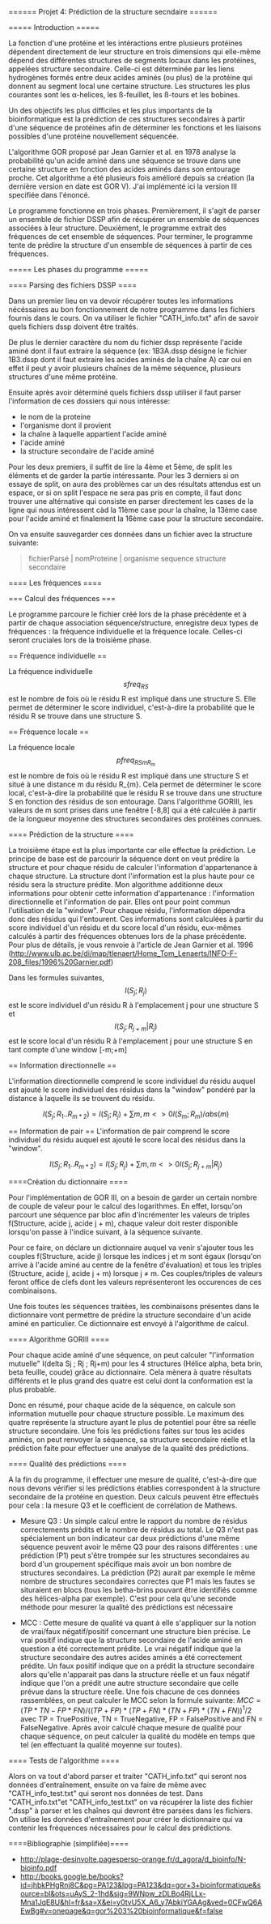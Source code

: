 ====== Projet 4: Prédiction de la structure secndaire ======

===== Introduction =====


La fonction d'une protéine et les intéractions entre plusieurs protéines dépendent directement de leur structure en trois dimensions qui elle-même dépend des différentes structures de segments locaux dans les protéines, appelées structure secondaire. Celle-ci est déterminée par les liens hydrogènes formés entre deux acides aminés (ou plus) de la protéine qui donnent au segment local une certaine structure. Les structures les plus courantes sont les α-helices, les ß-feuillet, les ß-tours et les bobines. 

Un des objectifs les plus difficiles et les plus importants de la bioinformatique est la prédiction de ces structures secondaires à partir d'une séquence de protéines afin de déterminer les fonctions et les liaisons possibles d'une protéine nouvellement séquencée.

L'algorithme GOR proposé par Jean Garnier et al. en 1978 analyse la probabilité qu'un acide aminé dans une séquence se trouve dans une certaine structure en fonction des acides aminés dans son entourage proche. Cet algorithme a été plusieurs fois amélioré depuis sa création (la dernière version en date est GOR V). J'ai implémenté ici la version III specifiée dans l'énoncé.

Le programme fonctionne en trois phases. Premièrement, il s'agit de parser un ensemble de fichier DSSP afin de récupérer un ensemble de séquences associées à leur structure. Deuxièment, le programme extrait des fréquences de cet ensemble de séquences. Pour terminer, le programme tente de prédire la structure d'un ensemble de séquences à partir de ces fréquences.

===== Les phases du programme =====

==== Parsing des fichiers DSSP ====

Dans un premier lieu on va devoir récupérer toutes les informations nécéssaires au bon fonctionnement de notre programme dans les fichiers fournis dans le cours.
On va utiliser le fichier "CATH_info.txt" afin de savoir quels fichiers dssp doivent être traités.

De plus le dernier caractère du nom du fichier dssp représente l'acide aminé dont il faut extraire la séquence (ex: 1B3A.dssp désigne le fichier 1B3.dssp dont il faut extraire les acides aminés de la chaîne A) car oui en effet il peut y avoir plusieurs chaînes de la même séquence, plusieurs structures d'une même protéine.

Ensuite après avoir déterminé quels fichiers dssp utiliser il faut parser l'information de ces dossiers qui nous intéresse:
  * le nom de la proteine
  * l'organisme dont il provient
  * la chaîne à laquelle appartient l'acide aminé
  * l'acide aminé
  * la structure secondaire de l'acide aminé

Pour les deux premiers, il suffit de lire la 4ème et 5ème, de split les éléments et de garder la partie intéressante.
Pour les 3 derniers si on essaye de split, on aura des problèmes car un des résultats attendus est un espace, or si on split l'espace ne sera pas pris en compte, il faut donc trouver une altérnative qui consiste en parser directement les cases de la ligne qui nous intéressent càd la 11ème case pour la chaîne, la 13ème case pour l'acide aminé et finalement la 16ème case pour la structure secondaire.

On va ensuite sauvegarder ces données dans un fichier avec la structure suivante:
> fichierParsé | nomProteine | organisme
sequence
structure secondaire

==== Les fréquences ====

=== Calcul des fréquences ===

Le programme parcoure le fichier créé lors de la phase précédente et à partir de chaque association séquence/structure, enregistre deux types de fréquences : la fréquence individuelle et la fréquence locale. Celles-ci seront cruciales lors de la troisième phase.

== Fréquence individuelle ==

La fréquence individuelle $$sfreq_{RS}$$ est le nombre de fois où le résidu R est impliqué dans une structure S. Elle permet de déterminer le score individuel, c'est-à-dire la probabilité que le résidu R se trouve dans une structure S.

== Fréquence locale ==

La fréquence locale $$pfreq_{RSmR_{m}}$$ est le nombre de fois où le résidu R est impliqué dans une structure S et situé à une distance m du résidu R_{m}. Cela permet de déterminer le score local, c'est-à-dire la probabilité que le résidu R se trouve dans une structure S en fonction des résidus de son entourage. Dans l'algorithme GORIII, les valeurs de m sont prises dans une fenêtre [-8,8] qui a été calculée à partir de la longueur moyenne des structures secondaires des protéines connues.

==== Prédiction de la structure ====

La troisième étape est la plus importante car elle effectue la prédiction. Le principe de base est de parcourir la séquence dont on veut prédire la structure et pour chaque résidu de calculer l'information d'appartenance à chaque structure. La structure dont l'information est la plus haute pour ce résidu sera la structure prédite.
Mon algorithme additionne deux informations pour obtenir cette information d'appartenance : l'information directionnelle et l'information de pair. Elles ont pour point commun l'utilisation de la "window". Pour chaque résidu, l'information dépendra donc des résidus qui l'entourent.
Ces informations sont calculées à partir du score individuel d'un résidu et du score local d'un résidu, eux-mêmes calculés à partir des fréquences obtenues lors de la phase précédente. Pour plus de détails, je vous renvoie à l'article de Jean Garnier et al. 1996 (http://www.ulb.ac.be/di/map/tlenaert/Home_Tom_Lenaerts/INFO-F-208_files/1996%20Garnier.pdf)

Dans les formules suivantes, $$I(S_{j};R_{j})$$ est le score individuel d'un résidu R à l'emplacement j pour une structure S et $$I(S_{j};R_{j+m}|R_{j})$$ est le score local d'un résidu R à l'emplacement j pour une structure S en tant compte d'une window [-m;+m]

== Information directionnelle ==

L'information directionnelle comprend le score individuel du résidu auquel est ajouté le score individuel des résidus dans la "window" pondéré par la distance à laquelle ils se trouvent du résidu.

$$I(S_{j};R_{1}..R_{m*2}) = I(S_{j};R_{j}) + \sum{m,m<>0}I(S_{m};R_{m})/abs(m)$$

== Information de pair ==
L'information de pair comprend le score individuel du résidu auquel est ajouté le score local des résidus dans la "window".

$$I(S_{j};R_{1}..R_{m*2}) = I(S_{j};R_{j}) + \sum{m,m<>0}I(S_{j};R_{j+m}|R_{j})$$


====Création du dictionnaire ====

Pour l'implémentation de GOR III, on a besoin de garder un certain nombre de couple de valeur pour le calcul des logarithmes. 
En effet, lorsqu'on parcourt une séquence par bloc afin d'incrémenter les valeurs de triples f(Structure, acide j, acide j + m), chaque valeur doit rester disponible lorsqu'on passe à l'indice suivant, à la séquence suivante.

Pour ce faire, on déclare un dictionnaire auquel va venir s'ajouter tous les couples f(Structure, acide j) lorsque les indices j et m sont égaux (lorsqu'on arrive à l'acide aminé au centre de la fenêtre d'évaluation) et tous les triples (Structure, acide j, acide j + m) lorsque j ≠ m.
Ces couples/triples de valeurs feront office de clefs dont les valeurs représenteront les occurences de ces combinaisons. 

Une fois toutes les séquences traitées, les combinaisons présentes dans le dictionnaire vont permettre de prédire la structure secondaire d'un acide aminé en particulier. Ce dictionnaire est envoyé à l'algorithme de calcul.

==== Algorithme GORIII ====

Pour chaque acide aminé d'une séquence, on peut calculer "l'information mutuelle" I(delta Sj ; Rj ; Rj+m) pour les 4 structures (Hélice alpha, beta brin, beta feuille, coude) grâce au dictionnaire. Cela mènera à quatre résultats différents et le plus grand des quatre est celui dont la conformation est la plus probable.

Donc en résumé, pour chaque acide de la séquence, on calcule son information mutuelle pour chaque structure possible. Le maximum des quatre représente la structure ayant le plus de potentiel pour être sa réelle structure secondaire. Une fois les prédictions faites sur tous les acides aminés, on peut renvoyer la séquence, sa structure secondaire réelle et la prédiction faite pour effectuer une analyse de la qualité des prédictions. 

==== Qualité des prédictions ====

A la fin du programme, il effectuer une mesure de qualité, c'est-à-dire que nous devons vérifier si les prédictions établies correspondent à la structure secondaire de la protéine en question. Deux calculs peuvent être effectués pour cela : la mesure Q3 et le coefficient de corrélation de Mathews.

  * Mesure Q3 : Un simple calcul entre le rapport du nombre de résidus correctements prédits et le nombre de résidus au total. Le Q3 n'est pas spécialement un bon indicateur car deux prédictions d'une même séquence peuvent avoir le même Q3 pour des raisons différentes : une prédiction (P1) peut s'être trompée sur les structures secondaires au bord d'un groupement spécifique mais avoir un bon nombre de structures secondaires. La prédiction (P2) aurait par exemple le même nombre de structures secondaires correctes que P1 mais les fautes se situraient en blocs (tous les betha-brins pouvant être identifiés comme des hélices-alpha par exemple). C'est pour cela qu'une seconde méthode pour mesurer la qualité des prédictions est nécessaire

  * MCC : Cette mesure de qualité va quant à elle s'appliquer sur la notion de vrai/faux négatif/positif concernant une structure bien précise. Le vrai positif indique que la structure secondaire de l'acide aminé en question a été correctement prédite. Le vrai négatif indique que la structure secondaire des autres acides aminés a été correctement prédite. Un faux positif indique que on a prédit la structure secondaire alors qu'elle n'apparait pas dans la structure réelle et un faux négatif indique que l'on a prédit une autre structure secondaire que celle prévue dans la structure réelle. Une fois chacune de ces données rassemblées, on peut calculer le MCC selon la formule suivante: $MCC = (TP * TN - FP * FN)/((TP + FP)*(TP + FN)*(TN + FP)*(TN + FN))^1/2$ avec TP = TruePositive, TN = TrueNegative, FP = FalsePositive and FN = FalseNegative.
Après avoir calculé chaque mesure de qualité pour chaque séquence, on peut calculer la qualité du modèle en temps que tel (en effectuant la qualité moyenne sur toutes).

==== Tests de l'algorithme ====

Alors on va tout d'abord parser et traiter "CATH_info.txt" qui seront nos données d'entraînement, ensuite on va faire de même avec "CATH_info_test.txt" qui seront nos données de test. Dans "CATH_info.txt"et "CATH_info_test.txt" on va récupérer la liste des fichier ".dssp" à parser et les chaînes qui devront être parsées dans les fichiers.
On utilise les données d'entraînement pour créer le dictionnaire qui va contenir les fréquences nécessaires pour le calcul des prédictions.


====Bibliographie (simplifiée)====
  * http://plage-desinvolte.pagesperso-orange.fr/d_agora/d_bioinfo/N-bioinfo.pdf
  * http://books.google.be/books?id=jhbkPHgRnj8C&pg=PA123&lpg=PA123&dq=gor+3+bioinformatique&source=bl&ots=uAyS_2-1hd&sig=9WNpw_zDLBo4RjLLx-Mna1JqE8U&hl=fr&sa=X&ei=y0tvU5X_A6_y7AbkiYGAAg&ved=0CFwQ6AEwBg#v=onepage&q=gor%203%20bioinformatique&f=false


